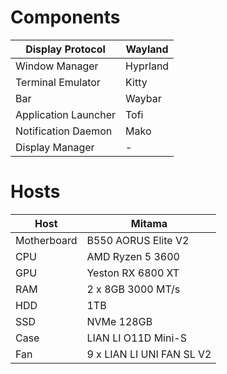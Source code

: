 # Components
| Display Protocol     | Wayland  |
|----------------------|----------|
| Window Manager       | Hyprland |
| Terminal Emulator    | Kitty    |
| Bar                  | Waybar   |
| Application Launcher | Tofi     |
| Notification Daemon  | Mako     |
| Display Manager      | -        |

# Hosts
| Host        | Mitama                    |
|-------------|---------------------------|
| Motherboard | B550 AORUS Elite V2       |
| CPU         | AMD Ryzen 5 3600          |
| GPU         | Yeston RX 6800 XT         |
| RAM         | 2 x 8GB 3000 MT/s         |
| HDD         | 1TB                       |
| SSD         | NVMe 128GB                |
| Case        | LIAN LI O11D Mini-S       |
| Fan         | 9 x LIAN LI UNI FAN SL V2 |
